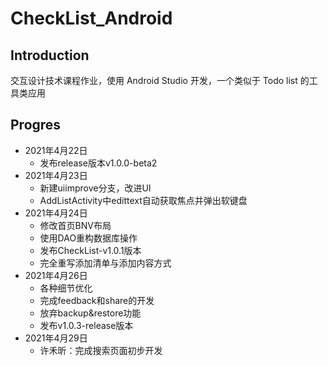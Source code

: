 # CheckList_Android

## Introduction
交互设计技术课程作业，使用 Android Studio 开发，一个类似于 Todo list 的工具类应用

## Progres
-  2021年4月22日
   -  发布release版本v1.0.0-beta2
-  2021年4月23日
   -  新建uiimprove分支，改进UI
   -  AddListActivity中edittext自动获取焦点并弹出软键盘
-  2021年4月24日
   -  修改首页BNV布局
   -  使用DAO重构数据库操作
   -  发布CheckList-v1.0.1版本
   -  完全重写添加清单与添加内容方式
-  2021年4月26日
   -  各种细节优化
   -  完成feedback和share的开发
   -  放弃backup&restore功能
   -  发布v1.0.3-release版本
-  2021年4月29日
   -  许禾昕：完成搜索页面初步开发
